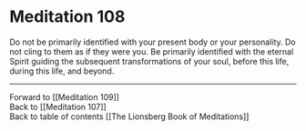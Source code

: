 # Meditation 108

Do not be primarily identified with your present body or your personality. Do not cling to them as if they were you. Be primarily identified with the eternal Spirit guiding the subsequent transformations of your soul, before this life, during this life, and beyond. 

___

Forward to [[Meditation 109]]  
Back to [[Meditation 107]]  
Back to table of contents [[The Lionsberg Book of Meditations]]  
